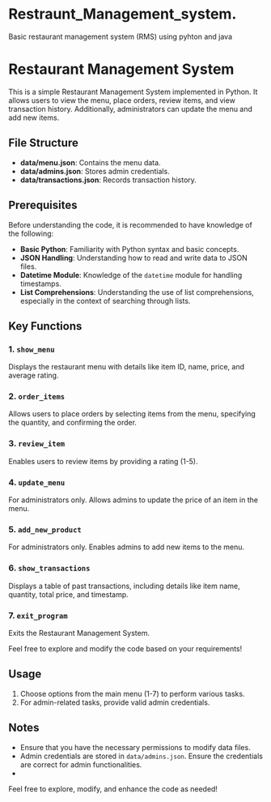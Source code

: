 # Restraunt_Management_system.
Basic restaurant management system (RMS) using pyhton and java 
# Restaurant Management System

This is a simple Restaurant Management System implemented in Python. It allows users to view the menu, place orders, review items, and view transaction history. Additionally, administrators can update the menu and add new items.

## File Structure

- **data/menu.json**: Contains the menu data.
- **data/admins.json**: Stores admin credentials.
- **data/transactions.json**: Records transaction history.

## Prerequisites

Before understanding the code, it is recommended to have knowledge of the following:

- **Basic Python**: Familiarity with Python syntax and basic concepts.
- **JSON Handling**: Understanding how to read and write data to JSON files.
- **Datetime Module**: Knowledge of the `datetime` module for handling timestamps.
- **List Comprehensions**: Understanding the use of list comprehensions, especially in the context of searching through lists.

## Key Functions

### 1. `show_menu`

Displays the restaurant menu with details like item ID, name, price, and average rating.

### 2. `order_items`

Allows users to place orders by selecting items from the menu, specifying the quantity, and confirming the order.

### 3. `review_item`

Enables users to review items by providing a rating (1-5).

### 4. `update_menu`

For administrators only. Allows admins to update the price of an item in the menu.

### 5. `add_new_product`

For administrators only. Enables admins to add new items to the menu.

### 6. `show_transactions`

Displays a table of past transactions, including details like item name, quantity, total price, and timestamp.

### 7. `exit_program`

Exits the Restaurant Management System.

Feel free to explore and modify the code based on your requirements!

## Usage
1. Choose options from the main menu (1-7) to perform various tasks.
2. For admin-related tasks, provide valid admin credentials.

## Notes
- Ensure that you have the necessary permissions to modify data files.
- Admin credentials are stored in `data/admins.json`. Ensure the credentials are correct for admin functionalities.
- 
Feel free to explore, modify, and enhance the code as needed!
